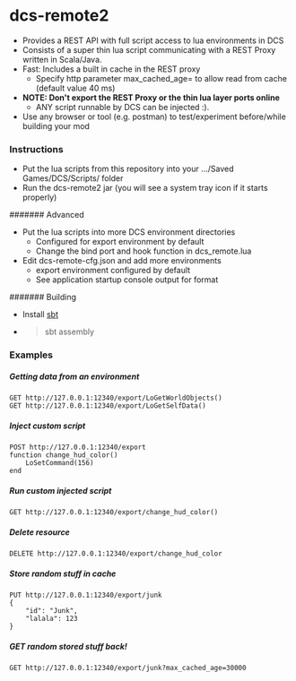# dcs-remote2

* Provides a REST API with full script access to lua environments in DCS
* Consists of a super thin lua script communicating with a REST Proxy written in Scala/Java.
* Fast: Includes a built in cache in the REST proxy
    * Specify http parameter max_cached_age=<millis> to allow read from cache (default value 40 ms)
* **NOTE: Don't export the REST Proxy or the thin lua layer ports online**
   * ANY script runnable by DCS can be injected :).
* Use any browser or tool (e.g. postman) to test/experiment before/while building your mod


### Instructions

* Put the lua scripts from this repository into your .../Saved Games/DCS/Scripts/ folder
* Run the dcs-remote2 jar (you will see a system tray icon if it starts properly)

####### Advanced

* Put the lua scripts into more DCS environment directories
   * Configured for export environment by default
   * Change the bind port and hook function in dcs_remote.lua
* Edit dcs-remote-cfg.json and add more environments
   * export environment configured by default
   * See application startup console output for format

####### Building

 * Install [sbt](http://www.scala-sbt.org/)
 * > sbt assembly
 


### Examples

##### Getting data from an environment

    GET http://127.0.0.1:12340/export/LoGetWorldObjects()
    GET http://127.0.0.1:12340/export/LoGetSelfData()


##### Inject custom script

    POST http://127.0.0.1:12340/export
    function change_hud_color() 
        LoSetCommand(156)
    end


##### Run custom injected script

    GET http://127.0.0.1:12340/export/change_hud_color() 


##### Delete resource

    DELETE http://127.0.0.1:12340/export/change_hud_color


##### Store random stuff in cache

    PUT http://127.0.0.1:12340/export/junk
    {
        "id": "Junk",
        "lalala": 123
    }


##### GET random stored stuff back!

    GET http://127.0.0.1:12340/export/junk?max_cached_age=30000



